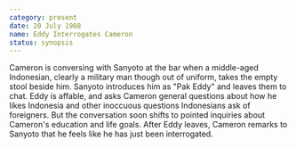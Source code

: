 ```yaml
---
category: present
date: 20 July 1988
name: Eddy Interrogates Cameron
status: synopsis
---
```

Cameron is conversing with Sanyoto at the bar when a middle-aged Indonesian, clearly a military man though out of uniform, takes the empty stool beside him. Sanyoto introduces him as "Pak Eddy"
and leaves them to chat. Eddy is affable, and asks Cameron
general questions about how he likes Indonesia and other inoccuous questions Indonesians ask of foreigners. But the conversation soon shifts to pointed inquiries about Cameron's
education and life goals. After Eddy leaves, Cameron remarks to Sanyoto
that he feels like he has just been interrogated. 
